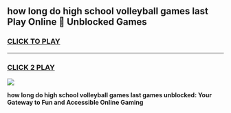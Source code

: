 
## how long do high school volleyball games last Play Online 👋 Unblocked Games
<h3>
<a href="https://news.freeplayer.one?title=how_long_do_high_school_volleyball_games_last&ref=17GH">CLICK TO PLAY</a></h3>
<hr>

<h3>
<a href="https://news.freeplayer.one?title=how_long_do_high_school_volleyball_games_last&ref=17GH">CLICK 2 PLAY</a>
  
</h3>

<a href="https://news.freeplayer.one?title=how_long_do_high_school_volleyball_games_last&ref=17GH/"><img src="https://clearcache.store/games.png"></a>


**how long do high school volleyball games last games unblocked: Your Gateway to Fun and Accessible Online Gaming**

